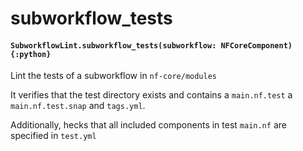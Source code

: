 # subworkflow_tests

#### `SubworkflowLint.subworkflow_tests(subworkflow: NFCoreComponent){:python}`

Lint the tests of a subworkflow in `nf-core/modules`

It verifies that the test directory exists
and contains a `main.nf.test` a `main.nf.test.snap` and `tags.yml`.

Additionally, hecks that all included components in test `main.nf` are specified in `test.yml`
